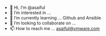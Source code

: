 - 👋 Hi, I’m @asaiful
- 👀 I’m interested in ...
- 🌱 I’m currently learning ... Github and Ansible
- 💞️ I’m looking to collaborate on ...
- 📫 How to reach me ... asaiful@vmware.com

<!---
asaiful/asaiful is a ✨ special ✨ repository because its `README.md` (this file) appears on your GitHub profile.
You can click the Preview link to take a look at your changes.
--->
